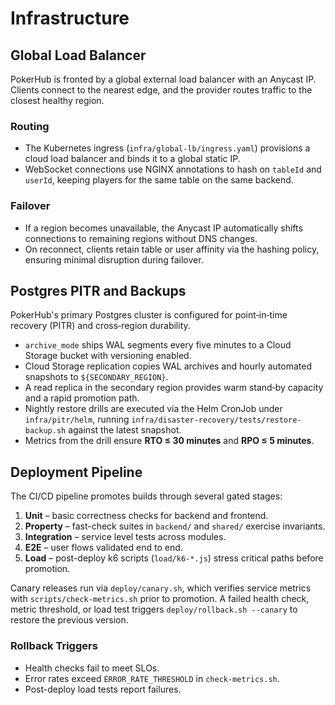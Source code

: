 # Infrastructure

## Global Load Balancer

PokerHub is fronted by a global external load balancer with an Anycast IP. Clients connect to the nearest edge, and the provider routes traffic to the closest healthy region.

### Routing
- The Kubernetes ingress (`infra/global-lb/ingress.yaml`) provisions a cloud load balancer and binds it to a global static IP.
- WebSocket connections use NGINX annotations to hash on `tableId` and `userId`, keeping players for the same table on the same backend.

### Failover
- If a region becomes unavailable, the Anycast IP automatically shifts connections to remaining regions without DNS changes.
- On reconnect, clients retain table or user affinity via the hashing policy, ensuring minimal disruption during failover.

## Postgres PITR and Backups

PokerHub's primary Postgres cluster is configured for point‑in‑time recovery (PITR) and cross‑region durability.

- `archive_mode` ships WAL segments every five minutes to a Cloud Storage bucket with versioning enabled.
- Cloud Storage replication copies WAL archives and hourly automated snapshots to `${SECONDARY_REGION}`.
- A read replica in the secondary region provides warm stand‑by capacity and a rapid promotion path.
- Nightly restore drills are executed via the Helm CronJob under `infra/pitr/helm`, running
  `infra/disaster-recovery/tests/restore-backup.sh` against the latest snapshot.
- Metrics from the drill ensure **RTO ≤ 30 minutes** and **RPO ≤ 5 minutes**.

## Deployment Pipeline

The CI/CD pipeline promotes builds through several gated stages:

1. **Unit** – basic correctness checks for backend and frontend.
2. **Property** – fast-check suites in `backend/` and `shared/` exercise invariants.
3. **Integration** – service level tests across modules.
4. **E2E** – user flows validated end to end.
5. **Load** – post-deploy k6 scripts (`load/k6-*.js`) stress critical paths before promotion.

Canary releases run via `deploy/canary.sh`, which verifies service metrics with
`scripts/check-metrics.sh` prior to promotion. A failed health check, metric threshold,
or load test triggers `deploy/rollback.sh --canary` to restore the previous version.

### Rollback Triggers

- Health checks fail to meet SLOs.
- Error rates exceed `ERROR_RATE_THRESHOLD` in `check-metrics.sh`.
- Post-deploy load tests report failures.
